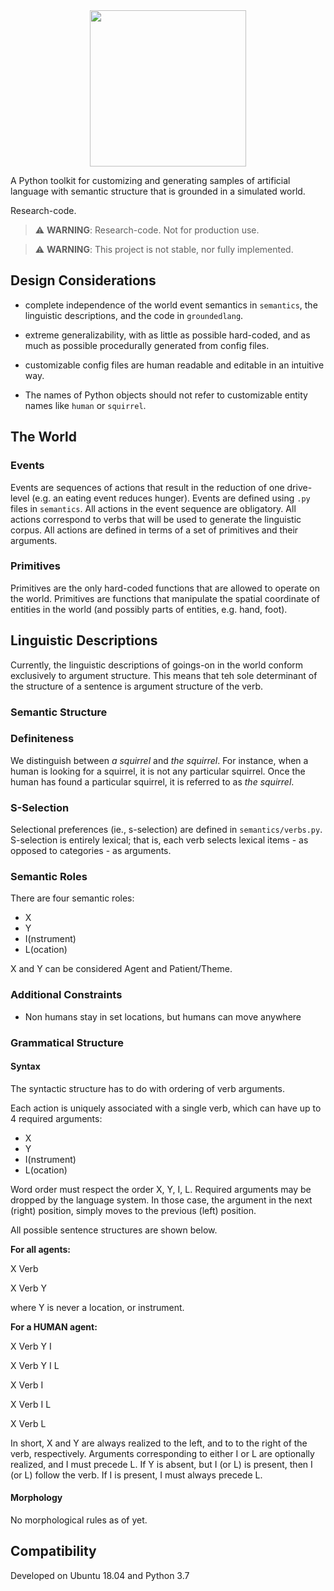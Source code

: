 <div align="center">
 <img src="images/logo.png" width="250"> 
</div>

A Python toolkit for customizing and generating samples of artificial language with semantic structure that is grounded in a simulated world.  

Research-code. 

> :warning: **WARNING**: Research-code. Not for production use.

> :warning: **WARNING**: This project is not stable, nor fully implemented.

## Design Considerations

- complete independence of the world event semantics in `semantics`, the linguistic descriptions, and the code in `groundedlang`.
- extreme generalizability, with as little as possible hard-coded, and as much as possible procedurally generated from config files.
- customizable config files are human readable and editable in an intuitive way.

- The names of Python objects should not refer to customizable entity names like `human` or `squirrel`. 
     
     
## The World

### Events

Events are sequences of actions that result in the reduction of one drive-level (e.g. an eating event reduces hunger). 
Events are defined using `.py` files in `semantics`.
All actions in the event sequence are obligatory.
All actions correspond to verbs that will be used to generate the linguistic corpus.
All actions are defined in terms of a set of primitives and their arguments.

### Primitives

Primitives are the only hard-coded functions that are allowed to operate on the world.
Primitives are functions that manipulate the spatial coordinate of entities in the world (and possibly parts of entities, e.g. hand, foot).



## Linguistic Descriptions

Currently, the linguistic descriptions of goings-on in the world conform exclusively to argument structure. 
This means that teh sole determinant of the structure of a sentence is argument structure of the verb.

### Semantic Structure

### Definiteness

We distinguish between *a squirrel* and *the squirrel*. 
For instance, when a human is looking for a squirrel, it is not any particular squirrel.
Once the human has found a particular squirrel, it is referred to as *the squirrel*.

### S-Selection

Selectional preferences (ie., s-selection) are defined in `semantics/verbs.py`.
S-selection is entirely lexical; that is, each verb selects lexical items - as opposed to categories - as arguments.

### Semantic Roles

There are four semantic roles:
- X
- Y
- I(nstrument)
- L(ocation)

X and Y can be considered Agent and Patient/Theme.


### Additional Constraints

- Non humans stay in set locations, but humans can move anywhere

### Grammatical Structure

#### Syntax

The syntactic structure has to do with ordering of verb arguments. 

Each action is uniquely associated with a single verb, which can have up to 4 required arguments:
- X
- Y 
- I(nstrument)
- L(ocation)

Word order must respect the order X, Y, I, L. 
Required arguments may be dropped by the language system.
In those case, the argument in the next (right) position, simply moves to the previous (left) position.

All possible sentence structures are shown below.

__For all agents:__

X Verb 

X Verb Y

where Y is never a location, or instrument.

__For a HUMAN agent:__

X Verb Y I

X Verb Y I L

X Verb I

X Verb I L

X Verb L

In short, X and Y are always realized to the left, and to to the right of the verb, respectively.
Arguments corresponding to either I or L are optionally realized, and I must precede L.
If Y is absent, but I (or L) is present, then I (or L) follow the verb.
If I is present, I must always precede L.


#### Morphology 

No morphological rules as of yet.

## Compatibility

Developed on Ubuntu 18.04 and Python 3.7